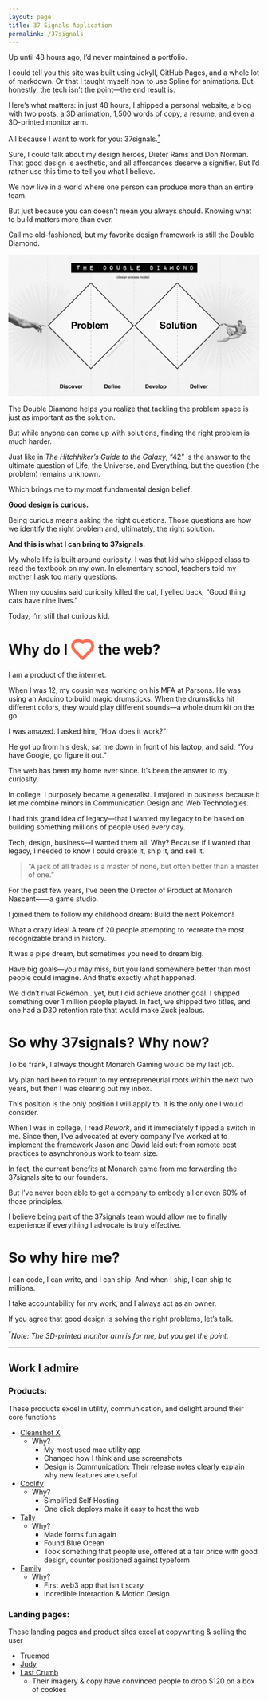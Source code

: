 ```yaml
---
layout: page
title: 37 Signals Application
permalink: /37signals
---
```


<!-- {% include video-player.html 
  video_url="https://pub-6ea211192f72462bb7ef23b6525ff38f.r2.dev/output.mp4"
  thumbnail_url="assets/images/double-diamond.jpg" %} -->

Up until 48 hours ago, I’d never maintained a portfolio.

I could tell you this site was built using Jekyll, GitHub Pages, and a whole lot of markdown. Or that I taught myself how to use Spline for animations. But honestly, the tech isn’t the point—the end result is.

Here’s what matters: in just 48 hours, I shipped a personal website, a blog with two posts, a 3D animation, 1,500 words of copy, a resume, and even a 3D-printed monitor arm.

All because I want to work for you: 37signals.<a href="#footnote"><sup>†</sup><a>

Sure, I could talk about my design heroes, Dieter Rams and Don Norman. That good design is aesthetic, and all affordances deserve a signifier. But I’d rather use this time to tell you what I believe.

We now live in a world where one person can produce more than an entire team.

But just because you can doesn’t mean you always should. Knowing what to build matters more than ever.

Call me old-fashioned, but my favorite design framework is still the Double Diamond.

![](/assets/images/double-diamond.jpg)

The Double Diamond helps you realize that tackling the problem space is just as important as the solution.

But while anyone can come up with solutions, finding the right problem is much harder.

Just like in *The Hitchhiker’s Guide to the Galaxy*, “42” is the answer to the ultimate question of Life, the Universe, and Everything, but the question (the problem) remains unknown.

Which brings me to my most fundamental design belief:

**Good design is curious.**

Being curious means asking the right questions. Those questions are how we identify the right problem and, ultimately, the right solution.

**And this is what I can bring to 37signals.**

My whole life is built around curiosity. I was that kid who skipped class to read the textbook on my own. In elementary school, teachers told my mother I ask too many questions. 

When my cousins said curiosity killed the cat, I yelled back, “Good thing cats have nine lives.”

Today, I’m still that curious kid.

# Why do I <img src="/assets/design_assets/heart.svg" alt="heart" style="vertical-align: middle; margin-top: -4px;"> the web?
I am a product of the internet.

When I was 12, my cousin was working on his MFA at Parsons. He was using an Arduino to build magic drumsticks. When the drumsticks hit different colors, they would play different sounds—a whole drum kit on the go.

I was amazed. I asked him, “How does it work?”

He got up from his desk, sat me down in front of his laptop, and said, “You have Google, go figure it out.”

The web has been my home ever since. It’s been the answer to my curiosity.

In college, I purposely became a generalist. I majored in business because it let me combine minors in Communication Design and Web Technologies.

I had this grand idea of legacy—that I wanted my legacy to be based on building something millions of people used every day.

Tech, design, business—I wanted them all. Why? Because if I wanted that legacy, I needed to know I could create it, ship it, and sell it.

> “A jack of all trades is a master of none, but often better than a master of one.”

For the past few years, I’ve been the Director of Product at Monarch Nascent——a game studio.

I joined them to follow my childhood dream: Build the next Pokémon!

What a crazy idea! A team of 20 people attempting to recreate the most recognizable brand in history.

It was a pipe dream, but sometimes you need to dream big.

Have big goals—you may miss, but you land somewhere better than most people could imagine. And that’s exactly what happened.

We didn’t rival Pokémon…yet, but I did achieve another goal. I shipped something over 1 million people played. In fact, we shipped two titles, and one had a D30 retention rate that would make Zuck jealous.

# So why 37signals? Why now?

To be frank, I always thought Monarch Gaming would be my last job.

My plan had been to return to my entrepreneurial roots within the next two years, but then I was clearing out my inbox.

This position is the only position I will apply to. It is the only one I would consider.

When I was in college, I read *Rework*, and it immediately flipped a switch in me. Since then, I’ve advocated at every company I’ve worked at to implement the framework Jason and David laid out: from remote best practices to asynchronous work to team size.

In fact, the current benefits at Monarch came from me forwarding the 37signals site to our founders.

But I’ve never been able to get a company to embody all or even 60% of those principles.

I believe being part of the 37signals team would allow me to finally experience if everything I advocate is truly effective.

# So why hire me? 

I can code, I can write, and I can ship. And when I ship, I can ship to millions.

I take accountability for my work, and I always act as an owner.

If you agree that good design is solving the right problems, let’s talk.

<sup id="footnote">†</sup>*Note: The 3D-printed monitor arm is for me, but you get the point.*


---


## Work I admire

### Products:

These products excel in utility, communication, and delight around their core functions

* [Cleanshot X](https://cleanshot.com/)
  * Why?
    * My most used mac utility app
    * Changed how I think and use screenshots
    * Design is Communication: Their release notes clearly explain why new features are useful
* [Coolify](https://coolify.io/)
    * Why?
        * Simplified Self Hosting
        * One click deploys make it easy to host the web
* [Tally](https://tally.so/) 
    * Why?
        *   Made forms fun again
        *   Found Blue Ocean
        *   Took something that people use, offered at a fair price with good design, counter positioned against typeform
* [Family](https://family.co/)
    * Why?
        *   First web3 app that isn't scary
        *   Incredible Interaction & Motion Design

### Landing pages:

These landing pages and product sites excel at copywriting & selling the user

* Truemed
* [Judy](https://judy.co/)
* [Last Crumb](https://lastcrumb.com/) 
    *  Their imagery & copy have convinced people to drop $120 on a box of cookies


